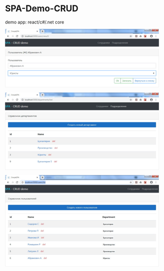 # SPA-Demo-CRUD
demo app: react/c#/.net core

![departments](./screenshots/user-card.jpg)


![departments](./screenshots/departments-list.jpg)


![departments](./screenshots/user-list.jpg)